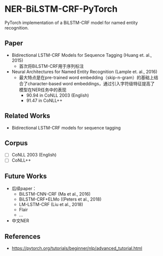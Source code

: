 # NER-BiLSTM-CRF-PyTorch
PyTorch implementation of a BiLSTM-CRF model for named entity recognition.

## Paper
- Bidirectional LSTM-CRF Models for Sequence Tagging (Huang et. al., 2015)
  - 首次将BiLSTM-CRF用于序列标注
- Neural Architectures for Named Entity Recognition (Lample et. al., 2016)
  - 最大特点是在pre-trained word embedding（skip-n-gram）的基础上结合了character-based word embeddings，通过引入字符级特征提高了模型在NER任务中的表现
    - 90.94 in CoNLL 2003 (English)
    - 91.47 in CoNLL++

## Related Works
- Bidirectional LSTM-CRF models for sequence tagging


## Corpus
- [ ] CoNLL 2003 (English)
- [ ] CoNLL++

## Future Works
- 后续paper：
  - BiLSTM-CNN-CRF (Ma et al., 2016)
  - BiLSTM-CRF+ELMo ((Peters et al., 2018)
  - LM-LSTM-CRF (Liu et al., 2018)
  - Flair
  - ...
- 中文NER

## References
- https://pytorch.org/tutorials/beginner/nlp/advanced_tutorial.html